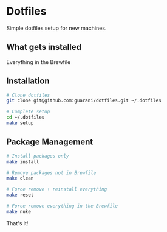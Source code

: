 # Dotfiles

Simple dotfiles setup for new machines.

## What gets installed

Everything in the Brewfile

## Installation

```bash
# Clone dotfiles
git clone git@github.com:guarani/dotfiles.git ~/.dotfiles

# Complete setup
cd ~/.dotfiles
make setup
```

## Package Management

```bash
# Install packages only
make install

# Remove packages not in Brewfile
make clean

# Force remove + reinstall everything  
make reset

# Force remove everything in the Brewfile
make nuke
```

That's it!
	

